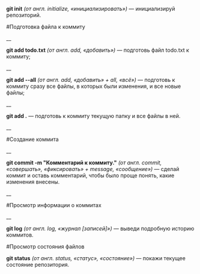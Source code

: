 **git init** _(от англ. initialize, «инициализировать»)_ — инициализируй репозиторий.



#Подготовка файла к коммиту

__

**git add todo.txt** _(от англ. add, «добавить»)_ — подготовь файл todo.txt к коммиту;

__

**git add --all** _(от англ. add, «добавить» + all, «всё»)_ — подготовь к коммиту сразу все файлы, 
в которых были изменения, и все новые файлы;

__

**git add .** — подготовь к коммиту текущую папку и все файлы в ней.

__


#Создание коммита

__

**git commit -m "Комментарий к коммиту."** _(от англ. commit, «совершать», «фиксировать» + message, «сообщение»)_ — сделай коммит и оставь комментарий, 
чтобы было проще понять, какие изменения внесены.

__

#Просмотр информации о коммитах

__

**git log** _(от англ. log, «журнал [записей]»)_ — выведи подробную историю коммитов.

#Просмотр состояния файлов

**git status** _(от англ. status, «статус», «состояние»)_ — покажи текущее состояние репозитория.

